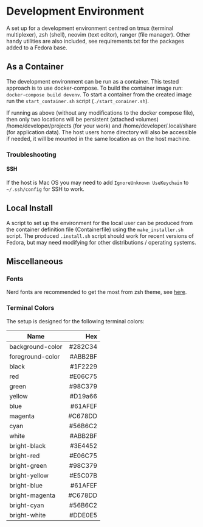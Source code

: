 # Development Environment
A set up for a development environment centred on tmux (terminal multiplexer), zsh (shell), neovim (text editor), ranger (file manager).
Other handy utilities are also included, see requirements.txt for the packages added to a Fedora base.



## As a Container
The development environment can be run as a container.
This tested approach is to use docker-compose.
To build the container image run: `docker-compose build devenv`.
To start a container from the created image run the `start_container.sh` script (`./start_conainer.sh`).


If running as above (without any modifications to the docker compose file), then only two locations will be persistent (attached volumes) /home/developer/projects (for your work) and /home/developer/.local/share (for application data).
The host users home directory will also be accessible if needed, it will be mounted in the same location as on the host machine.



### Troubleshooting

#### SSH
If the host is Mac OS you may need to add `IgnoreUnknown UseKeychain` to `~/.ssh/config` for SSH to work.



## Local Install
A script to set up the environment for the local user can be produced from the container definition file (Containerfile) using the `make_installer.sh` script.
The produced `.install.sh` script should work for recent versions of Fedora, but may need modifying for other distributions / operating systems.



## Miscellaneous

### Fonts
Nerd fonts are recommended to get the most from zsh theme, see [here](https://www.nerdfonts.com/).



### Terminal Colors
The setup is designed for the following terminal colors:

| Name                |       Hex |
| ------------------- | ---------:|
| background-color    |   #282C34 |
| foreground-color    |   #ABB2BF |
| black               |   #1F2229 |
| red           	    |  #E06C75  |
| green               |   #98C379 |
| yellow              |   #D19a66 |
| blue                |   #61AFEF |
| magenta             |   #C678DD |
| cyan                |   #56B6C2 |
| white               |   #ABB2BF |
| bright-black        |   #3E4452 |
| bright-red          |   #E06C75 |
| bright-green        |   #98C379 |
| bright-yellow       |   #E5C07B |
| bright-blue         |   #61AFEF |
| bright-magenta      |   #C678DD |
| bright-cyan         |   #56B6C2 |
| bright-white        |   #DDE0E5 |
